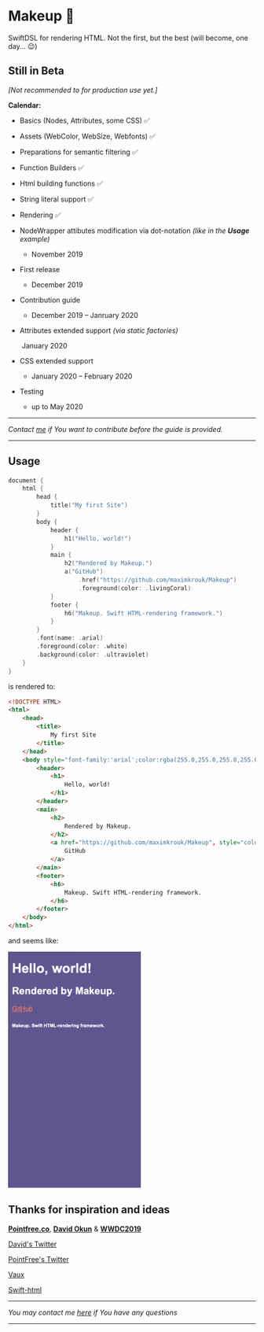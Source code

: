 # Makeup 💋

SwiftDSL for rendering HTML. Not the first, but the best (will become, one day... 😌)

## Still in Beta

_[Not recommended to for production use yet.]_

__Calendar:__

- Basics (Nodes, Attributes, some CSS) ✅

- Assets (WebColor, WebSize, Webfonts) ✅

- Preparations for semantic filtering ✅

- Function Builders ✅

- Html building functions ✅

- String literal support ✅

- Rendering ✅

- NodeWrapper attibutes modification via dot-notation _(like in the __Usage__ example)_

  -  November 2019

- First release

  - December 2019

- Contribution guide

  - December 2019 – Janruary 2020

- Attributes extended support _(via static factories)_

  ​	January 2020

- CSS extended support

  - January 2020 – February 2020

- Testing

  - up to May 2020

---

_Contact [me](https://twitter.com/maximkrouk) if You want to contribute before the guide is provided._

----

## Usage

```swift
document {
    html {
        head {
            title("My first Site")
        }
        body {
            header {
                h1("Hello, world!")
            }
            main {
                h2("Rendered by Makeup.")
                a("GitHub")
                    .href("https://github.com/maximkrouk/Makeup")
                    .foreground(color: .livingCoral)
            }
            footer {
                h6("Makeup. Swift HTML-rendering framework.")
            }
        }
        .font(name: .arial)
        .foreground(color: .white)
        .background(color: .ultraviolet)
    }
}
```

is rendered to:

```html
<!DOCTYPE HTML>
<html>
    <head>
        <title>
            My first Site
        </title>
    </head>
    <body style="font-family:'arial';color:rgba(255.0,255.0,255.0,255.0);background-color:rgba(100.0,83.0,148.0,255.0);">
        <header>
            <h1>
                Hello, world!
            </h1>
        </header>
        <main>
            <h2>
                Rendered by Makeup.
            </h2>
            <a href="https://github.com/maximkrouk/Makeup", style="color:rgba(250.0,114.0,104.0,255.0);">
                GitHub
            </a>
        </main>
        <footer>
            <h6>
                Makeup. Swift HTML-rendering framework.
            </h6>
        </footer>
    </body>
</html>
```

and seems like:

<img src="./Assets/Example-iPhone5.png" alt="Example-iPhone5" width="270px" />



## Thanks for inspiration and ideas

__[Pointfree.co](https://github.com/pointfreeco)__, __[David Okun](https://github.com/dokun1/)__ & __[WWDC2019](https://developer.apple.com/videos/play/wwdc2019/402/)__

[David's Twitter](https://twitter.com/dokun24)

[PointFree's Twitter](https://twitter.com/pointfreeco)

[Vaux](https://github.com/dokun1/Vaux)

[Swift-html](https://github.com/pointfreeco/swift-html)



----

_You may contact me [here](https://twitter.com/maximkrouk) if You have any questions_

---


